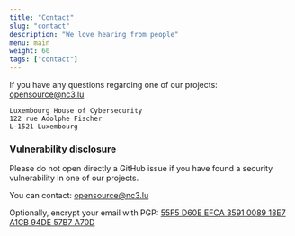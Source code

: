 ```yaml
---
title: "Contact"
slug: "contact"
description: "We love hearing from people"
menu: main
weight: 60
tags: ["contact"]
---
```


If you have any questions regarding one of our projects: opensource@nc3.lu


    Luxembourg House of Cybersecurity
    122 rue Adolphe Fischer
    L-1521 Luxembourg


### Vulnerability disclosure

Please do not open directly a GitHub issue if you have found a security
vulnerability in one of our projects.

You can contact: opensource@nc3.lu

Optionally, encrypt your email with PGP:
[55F5 D60E EFCA 3591 0089 18E7 A1CB 94DE 57B7 A70D](https://pgp.circl.lu/pks/lookup?search=0xA1CB94DE57B7A70D&fingerprint=on&op=index)
